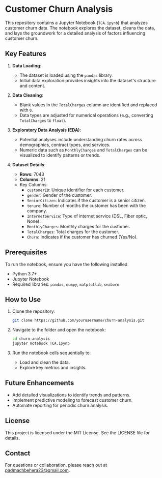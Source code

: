 # Customer Churn Analysis

This repository contains a Jupyter Notebook (`TCA.ipynb`) that analyzes customer churn data. The notebook explores the dataset, cleans the data, and lays the groundwork for a detailed analysis of factors influencing customer churn.

## Key Features

1. **Data Loading**:
   - The dataset is loaded using the `pandas` library.
   - Initial data exploration provides insights into the dataset's structure and content.

2. **Data Cleaning**:
   - Blank values in the `TotalCharges` column are identified and replaced with `0`.
   - Data types are adjusted for numerical operations (e.g., converting `TotalCharges` to `float`).

3. **Exploratory Data Analysis (EDA)**:
   - Potential analyses include understanding churn rates across demographics, contract types, and services.
   - Numeric data such as `MonthlyCharges` and `TotalCharges` can be visualized to identify patterns or trends.

4. **Dataset Details**:
   - **Rows**: 7043
   - **Columns**: 21
   - Key Columns:
     - `customerID`: Unique identifier for each customer.
     - `gender`: Gender of the customer.
     - `SeniorCitizen`: Indicates if the customer is a senior citizen.
     - `tenure`: Number of months the customer has been with the company.
     - `InternetService`: Type of internet service (DSL, Fiber optic, None).
     - `MonthlyCharges`: Monthly charges for the customer.
     - `TotalCharges`: Total charges for the customer.
     - `Churn`: Indicates if the customer has churned (Yes/No).

## Prerequisites

To run the notebook, ensure you have the following installed:
- Python 3.7+
- Jupyter Notebook
- Required libraries: `pandas`, `numpy`, `matplotlib`, `seaborn`

## How to Use

1. Clone the repository:
   ```bash
   git clone https://github.com/yourusername/churn-analysis.git
   ```

2. Navigate to the folder and open the notebook:
   ```bash
   cd churn-analysis
   jupyter notebook TCA.ipynb
   ```

3. Run the notebook cells sequentially to:
   - Load and clean the data.
   - Explore key metrics and insights.

## Future Enhancements

- Add detailed visualizations to identify trends and patterns.
- Implement predictive modeling to forecast customer churn.
- Automate reporting for periodic churn analysis.

## License

This project is licensed under the MIT License. See the LICENSE file for details.

## Contact

For questions or collaboration, please reach out at [padmachbehera23@gmail.com](mailto:your.email@example.com).

